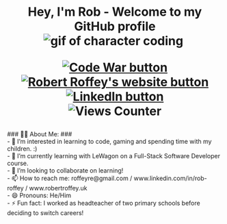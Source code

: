 <h1 align="center">
      Hey, I'm Rob - Welcome to my GitHub profile
  <img 
    src="https://media3.giphy.com/media/v1.Y2lkPTc5MGI3NjExYXo0MHYzNzlrYTk1cTZieWpnenV0czZ0aGhtaXJlZWoweGV2em9qZiZlcD12MV9pbnRlcm5hbF9naWZfYnlfaWQmY3Q9Zw/78XCFBGOlS6keY1Bil/giphy.gif" alt="gif of character coding">
  <img>
  <p align="center">
    <a href="https://www.codewars.com/users/Rob-R101"><img
      src="https://img.shields.io/badge/CodeWars-red?logo=codewars&logoColor=white&style=for-the-badge" 
      alt="Code War button"/>
    </a>
    <a href="https://robertroffey.uk"><img
      src="https://img.shields.io/badge/My%20Website-yellow?style=for-the-badge&logo=googlechrome&logoColor=white" 
      alt="Robert Roffey's website button"/>
    </a>
    <a href="www.linkedin.com/in/rob-roffey"><img
      src="https://img.shields.io/badge/LinkedIn-blue?logo=linkedin&logoColor=white&style=for-the-badge" 
      alt="LinkedIn button"/>
    </a>
  
  <br>
  <img src="https://komarev.com/ghpvc/?username=rob-r101&style=flat-square&color=orange" 
    alt="Views Counter"/>
    <br>
  </p>
</h1>
### 👨‍🦱 About Me: ###
<br>
- 👀 I’m interested in learning to code, gaming and spending time with my children. :)
<br>
- 🌱 I’m currently learning with LeWagon on a Full-Stack Software Developer course.
<br>
- 💞️ I’m looking to collaborate on learning!
<br>
- 📫 How to reach me: roffeyre@gmail.com / www.linkedin.com/in/rob-roffey / www.robertroffey.uk
<br>
- 😄 Pronouns: He/Him
<br>
- ⚡ Fun fact: I worked as headteacher of two primary schools before deciding to switch careers!

<!---
Rob-R101/Rob-R101 is a ✨ special ✨ repository because its `README.md` (this file) appears on your GitHub profile.
You can click the Preview link to take a look at your changes.
--->
